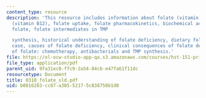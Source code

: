 ```yaml
---
content_type: resource
description: 'This resource includes information about folate (vitamin B9), cobalamin
  (vitamin B12), folate uptake, folate pharmacokinetics, biochemical activities of
  folate, folate intermediates in TMP

  synthesis, historical understanding of folate deficiency, dietary folate, clinical
  case, causes of folate deficiency, clinical consequences of folate deficiency, pharmacology
  of folate: chemotherapy, antibacterials and TMP synthesis.'
file: https://ol-ocw-studio-app-qa.s3.amazonaws.com/courses/hst-151-principles-of-pharmacology-spring-2005/b0016283cc87a30552175c838750b1d0_0310_folate_sld.pdf
file_type: application/pdf
parent_uid: 9fa31ec0-ffc9-2a54-84c6-e47fa61f11dc
resourcetype: Document
title: 0310_folate_sld.pdf
uid: b0016283-cc87-a305-5217-5c838750b1d0
---
```

